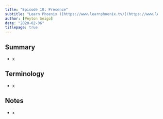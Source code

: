 ```yaml
---
title: "Episode 10: Presence"
subtitle: "Learn Phoenix ([https://www.learnphoenix.tv/](https://www.learnphoenix.tv/))"
author: [Peyton Seigo]
date: "2020-02-06"
titlepage: true
---
```


## Summary

- x

## Terminology

- x

## Notes

- x
